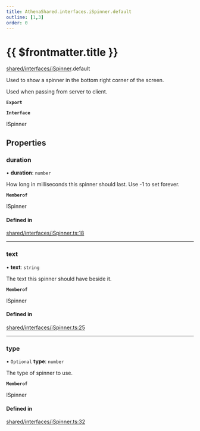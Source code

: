 ```yaml
---
title: AthenaShared.interfaces.iSpinner.default
outline: [1,3]
order: 0
---
```


# {{ $frontmatter.title }}


[shared/interfaces/iSpinner](../modules/shared_interfaces_iSpinner.md).default

Used to show a spinner in the bottom right corner of the screen.

Used when passing from server to client.

**`Export`**

**`Interface`**

ISpinner

## Properties

### duration

• **duration**: `number`

How long in milliseconds this spinner should last.
Use -1 to set forever.

**`Memberof`**

ISpinner

#### Defined in

[shared/interfaces/iSpinner.ts:18](https://github.com/Stuyk/altv-athena/blob/ae8402672/src/core/shared/interfaces/iSpinner.ts#L18)

___

### text

• **text**: `string`

The text this spinner should have beside it.

**`Memberof`**

ISpinner

#### Defined in

[shared/interfaces/iSpinner.ts:25](https://github.com/Stuyk/altv-athena/blob/ae8402672/src/core/shared/interfaces/iSpinner.ts#L25)

___

### type

• `Optional` **type**: `number`

The type of spinner to use.

**`Memberof`**

ISpinner

#### Defined in

[shared/interfaces/iSpinner.ts:32](https://github.com/Stuyk/altv-athena/blob/ae8402672/src/core/shared/interfaces/iSpinner.ts#L32)
